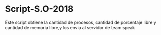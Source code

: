 # Script-S.O-2018
Este script obtiene la cantidad de procesos, cantidad de porcentaje libre y cantidad de memoria libre,y los envia al servidor
de team speak
